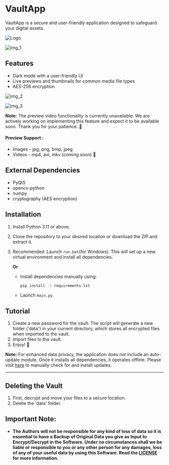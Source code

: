 
# VaultApp

VaultApp is a secure and user-friendly application designed to safeguard your digital assets.

![Logo](https://github.com/sdmdg/vaultapp/assets/151946448/68282bff-03ca-4c43-877b-fd961e1763da)

![img_1](https://github.com/sdmdg/vaultapp/assets/151946448/d74206fd-15ea-4b0a-ac50-50ab567a8911)

## Features

* Dark mode with a user-friendly UI
* Live previews and thumbnails for common media file types
* AES-256 encryption

![img_2](https://github.com/sdmdg/vaultapp/assets/151946448/19e6293f-13f7-4144-80e9-dfb8b7e53e28)

![img_3](https://github.com/sdmdg/vaultapp/assets/151946448/3d8be3cf-9905-4d8c-84fe-3acb78aed423)


**Note:** The preview video functionality is currently unavailable. We are actively working on implementing this feature and expect it to be available soon. Thank you for your patience. 🙂

#### Preview Support :

* Images - jpg, png, bmp, jpeg
* Videos - mp4, avi, mkv (coming soon) 🙂

## External Dependencies

* PyQt5
* opencv-python
* numpy
* cryptography (AES encryption)

## Installation

1. Install Python 3.11 or above.
2. Clone the repository to your desired location or download the ZIP and extract it.
3. Recommended: Launch `run.bat`(for Windows). This will set up a new virtual environment and install all dependencies.

   **Or**

   - Install dependencies manually using:
     ```bash
     pip install -r requirements.txt
     ```
   - Launch `main.py`.

## Tutorial

1. Create a new password for the vault. The script will generate a new folder ('data') in your current directory, which stores all encrypted files when imported to the vault.
2. Import files to the vault.
3. Enjoy! 🙂

**Note:** For enhanced data privacy, the application does not include an auto-update module. Once it installs all dependencies, it operates offline. Please visit [here](https://github.com/sdmdg/vaultapp/) to manually check for and install updates.

---

## Deleting the Vault

1. First, decrypt and move your files to a secure location.
2. Delete the 'data' folder.


## Important Note:

-	**The Authors will not be responsible for any kind of loss of data so it is essential to have a Backup of Original Data you give as Input to Encrypt/Decrypt in the Software. Under no circumstances shall we be liable or responsible to you or any other person for any damages, loss of any of your useful data by using this Software. Read the [LICENSE](https://github.com/sdmdg/vaultapp/blob/master/LICENSE) for more information.**
